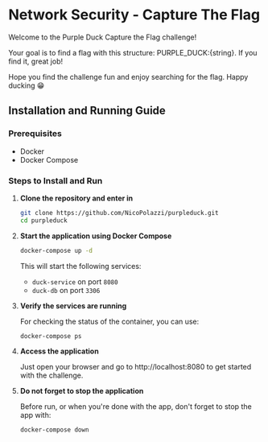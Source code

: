 # Network Security - Capture The Flag

Welcome to the Purple Duck Capture the Flag challenge!

Your goal is to find a flag with this structure: PURPLE_DUCK:{string}. If you find it, great job!

Hope you find the challenge fun and enjoy searching for the flag. 
Happy ducking 😁


## Installation and Running Guide

### Prerequisites

- Docker
- Docker Compose

### Steps to Install and Run

1. **Clone the repository and enter in**

   ```sh
   git clone https://github.com/NicoPolazzi/purpleduck.git
   cd purpleduck
   ```

2. **Start the application using Docker Compose**

    ```sh
    docker-compose up -d
    ```

    This will start the following services:
    - `duck-service` on port `8080`
    - `duck-db` on port `3306`
    
3. **Verify the services are running**

    For checking the status of the container, you can use:

    ```sh
    docker-compose ps
    ```

4. **Access the application**

    Just open your browser and go to http://localhost:8080 to get started with the challenge.

5. **Do not forget to stop the application**

    Before run, or when you're done with the app, don't forget to stop the app with:

    ```sh
    docker-compose down
    ```
